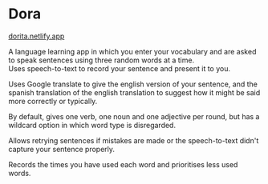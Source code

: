 #  Dora

[dorita.netlify.app](https://dorita.netlify.app)

A language learning app in which you enter your vocabulary and are asked to speak sentences using three random words at a time.  
Uses speech-to-text to record your sentence and present it to you.

Uses Google translate to give the english version of your sentence, and the spanish translation of the english translation to suggest how it might be said more correctly or typically.

By default, gives one verb, one noun and one adjective per round, but has a wildcard option in which word type is disregarded.

Allows retrying sentences if mistakes are made or the speech-to-text didn't capture your sentence properly.

Records the times you have used each word and prioritises less used words.
